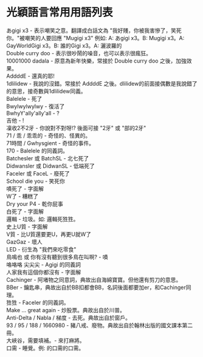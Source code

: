 # 光穎語言常用用語列表
あgigi x3 - 表示嘲笑之意。翻譯成白話文為 "我好賤，你被我害慘了，笑死你。"被嘲笑的人要回應 "Mugigi x3" 例如: A: あgigi x3。B: Mugigi x3。A: GayWorldGigi x3。B: 誰的Gigi x3。A: 灑波羅的
<br>
Double curry doo - 表示很吵鬧的噪音，也可以表示很瘋狂。
<br>
10001000 dadala - 原意為新年快樂，常接於 Double curry doo 之後，加強效果。
<br>
AddddE - 還真的耶!
<br>
1dlilidew - 我說的沒錯。常接於 AddddE 之後。dlilidew的前面接偶數是我說錯了的意思，接奇數與1dlilidew同義。
<br>
Balelele - 死了
<br>
Bwylwylwylwy - 復活了
<br>
BwhyY'ally'ally'all - ?
<br>
吉他 - !
<br>
凜收2不2牙 - 你說對不對呀!? 後面可接 "2牙" 或 "部的2牙"
<br>
71 / 乖 / 乖乖的 - 奇怪的、怪異的。
<br>
71時間 / Gwhysgient - 奇怪的事件。
<br>
170 - Balelele 的同義詞。
<br>
Batchesler 或 BatchSL - 北七死了
<br>
Didwansler 或 DidwanSL - 低端死了
<br>
Faceler 或 FaceL - 廢死了
<br>
School die you - 笑死你
<br>
嘖死了 - 字面解
<br>
W了 - 糟糕了
<br>
Dry your P4 - 乾你屁事
<br>
白死了 - 字面解
<br>
邏輯 - 垃圾。如: 邏輯死狌狌。
<br>
史上U質 - 字面解
<br>
V質 - 比U質還要更U，再更U就W了
<br>
GazGaz - 壞人
<br>
LED - 衍生為 "我們來吃零食"
<br>
鳥鳴也 或 你有沒有聽到很多鳥在叫啊? - 嘖
<br>
咯咯咯 尖尖尖 - Agigi 的同義詞
<br>
人家我有這個你都沒有 - 字面解
<br>
Cachinger - 阿堵物之同意詞，典故出自海綿寶寶。但他還有剪刀的意思。
<br>
BBer - 鑰匙串，典故出自於BB扣都會BB，名詞後面都要加er，和Cachinger同理。
<br>
狌狌 - Faceler 的同義詞。
<br>
Make ... great again - 炒股票。典故出自於川普。
<br>
Anti-Delta / Nabla / 梯度 - 去死。典故出自於窗戶。
<br>
93 / 95 / 188 / 1660980 - 豬八戒、廢物。典故出自於翰林出版的國文課本第二冊。
<br>
大峽谷，需要填補。- 來打麻將。
<br>
口需 - 睡覺。例: 的口需的口需。
